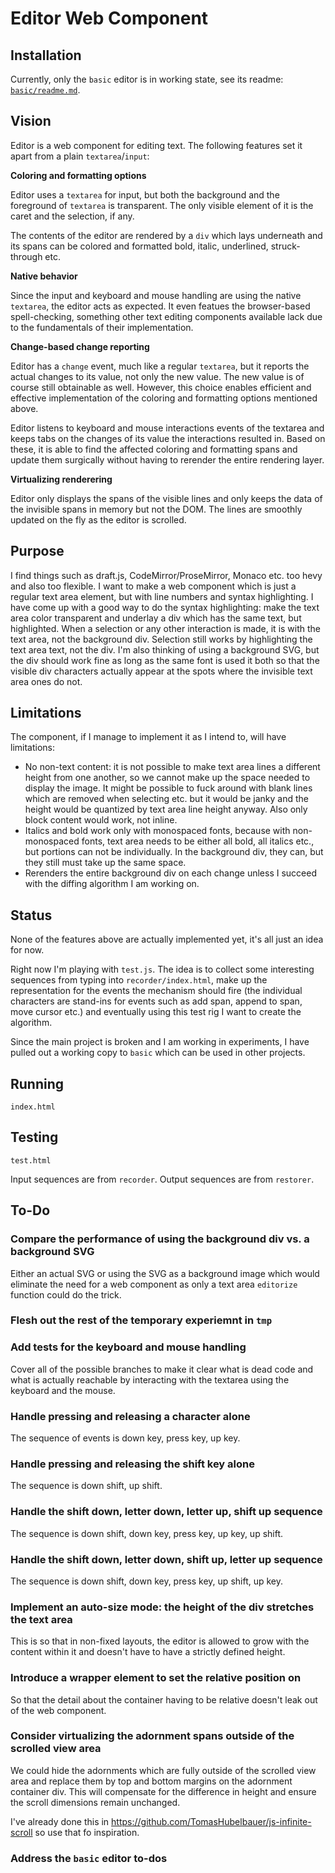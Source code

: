 # Editor Web Component

## Installation

Currently, only the `basic` editor is in working state, see its readme:
[`basic/readme.md`](basic/readme.md).

## Vision

Editor is a web component for editing text. The following features set it apart
from a plain `textarea`/`input`:

**Coloring and formatting options**

Editor uses a `textarea` for input, but both the background and the foreground
of `textarea` is transparent. The only visible element of it is the caret and
the selection, if any.

The contents of the editor are rendered by a `div` which lays underneath and its
spans can be colored and formatted bold, italic, underlined, struck-through etc.

**Native behavior**

Since the input and keyboard and mouse handling are using the native `textarea`,
the editor acts as expected. It even featues the browser-based spell-checking,
something other text editing components available lack due to the fundamentals
of their implementation.

**Change-based change reporting**

Editor has a `change` event, much like a regular `textarea`, but it reports the
actual changes to its value, not only the new value. The new value is of course
still obtainable as well. However, this choice enables efficient and effective
implementation of the coloring and formatting options mentioned above.

Editor listens to keyboard and mouse interactions events of the textarea and
keeps tabs on the changes of its value the interactions resulted in. Based on
these, it is able to find the affected coloring and formatting spans and update
them surgically without having to rerender the entire rendering layer.

**Virtualizing renderering**

Editor only displays the spans of the visible lines and only keeps the data of
the invisible spans in memory but not the DOM. The lines are smoothly updated on
the fly as the editor is scrolled.

## Purpose

I find things such as draft.js, CodeMirror/ProseMirror, Monaco etc. too hevy and
also too flexible. I want to make a web component which is just a regular text
area element, but with line numbers and syntax highlighting. I have come up with
a good way to do the syntax highlighting: make the text area color transparent
and underlay a div which has the same text, but highlighted. When a selection or
any other interaction is made, it is with the text area, not the background div.
Selection still works by highlighting the text area text, not the div. I'm also
thinking of using a background SVG, but the div should work fine as long as the
same font is used it both so that the visible div characters actually appear at
the spots where the invisible text area ones do not.

## Limitations

The component, if I manage to implement it as I intend to, will have limitations:

- No non-text content: it is not possible to make text area lines a different
  height from one another, so we cannot make up the space needed to display the
  image. It might be possible to fuck around with blank lines which are removed
  when selecting etc. but it would be janky and the height would be quantized by
  text area line height anyway. Also only block content would work, not inline.
- Italics and bold work only with monospaced fonts, because with non-monospaced
  fonts, text area needs to be either all bold, all italics etc., but portions
  can not be individually. In the background div, they can, but they still must
  take up the same space.
- Rerenders the entire background div on each change unless I succeed with the
  diffing algorithm I am working on.

## Status

None of the features above are actually implemented yet, it's all just an idea
for now.

Right now I'm playing with `test.js`. The idea is to collect some interesting
sequences from typing into `recorder/index.html`, make up the representation for
the events the mechanism should fire (the individual characters are stand-ins
for events such as add span, append to span, move cursor etc.) and eventually
using this test rig I want to create the algorithm.

Since the main project is broken and I am working in experiments, I have pulled
out a working copy to `basic` which can be used in other projects.

## Running

`index.html`

## Testing

`test.html`

Input sequences are from `recorder`.
Output sequences are from `restorer`.

## To-Do

### Compare the performance of using the background div vs. a background SVG

Either an actual SVG or using the SVG as a background image which would
eliminate the need for a web component as only a text area `editorize` function
could do the trick.

### Flesh out the rest of the temporary experiemnt in `tmp`

### Add tests for the keyboard and mouse handling

Cover all of the possible branches to make it clear what is dead code and what
is actually reachable by interacting with the textarea using the keyboard and
the mouse.

### Handle pressing and releasing a character alone

The sequence of events is down key, press key, up key.

### Handle pressing and releasing the shift key alone

The sequence is down shift, up shift.

### Handle the shift down, letter down, letter up, shift up sequence

The sequence is down shift, down key, press key, up key, up shift.

### Handle the shift down, letter down, shift up, letter up sequence

The sequence is down shift, down key, press key, up shift, up key.

### Implement an auto-size mode: the height of the div stretches the text area

This is so that in non-fixed layouts, the editor is allowed to grow with the
content within it and doesn't have to have a strictly defined height.

### Introduce a wrapper element to set the relative position on

So that the detail about the container having to be relative doesn't leak out of
the web component.

### Consider virtualizing the adornment spans outside of the scrolled view area

We could hide the adornments which are fully outside of the scrolled view area
and replace them by top and bottom margins on the adornment container div. This
will compensate for the difference in height and ensure the scroll dimensions
remain unchanged.

I've already done this in https://github.com/TomasHubelbauer/js-infinite-scroll
so use that fo inspiration.

### Address the `basic` editor to-dos
